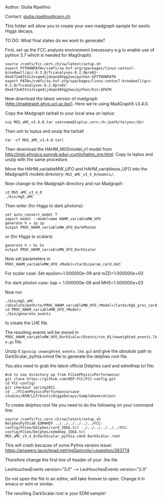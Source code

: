 Author: Giulia Ripellino

Contact: giulia.ripellino@cern.ch

This folder will allow you to create your own madgraph sample for exotic Higgs decays.

TO DO: What final states do we want to generate?

First, set up the FCC analysis environment (necessary e.g to enable use of python 3.7 which is needed for MagGraph):
```
source /cvmfs/fcc.cern.ch/sw/latest/setup.sh
export PYTHONPATH=/cvmfs/sw.hsf.org/spackages/linux-centos7-broadwell/gcc-8.3.0/fccanalyses-0.2.0pre02-6kok72w65toi2vvgedijdoqnd4hgg2wu/python:$PYTHONPATH
export PATH=/cvmfs/sw.hsf.org/spackages/linux-centos7-broadwell/gcc-8.3.0/fccanalyses-0.2.0pre02-6kok72w65toi2vvgedijdoqnd4hgg2wu/python/bin:$PATH
```

Now download the latest version of madgraph (http://madgraph.phys.ucl.ac.be/). Here we're using MadGraph5 v3.4.0. 

Copy the Madgraph tarball to your local area on lxplus:

```
scp MG5_aMC_v3.4.0.tar username@lxplus.cern.ch:/path/to/your/dir
```

Then ssh to lxplus and unzip the tarball 
```
tar -xf MG5_aMC_v3.4.0.tar)
```

Then download the HAHM_MG5model_v1 model from http://insti.physics.sunysb.edu/~curtin/hahm_mg.html. Copy to lxplus and unzip with the same procedure.

Move the HAHM_variableMW_UFO and HAHM_variablesw_UFO into the Madgraph5 models directory: `MG5_aMC_v3_4_0/models/`.

Now change to the Madgraph directory and run Madgraph:
```
cd MG5_aMC_v3_4_0
./bin/mg5_aMC
```

Then enter (for Higgs to dark photons):
```
set auto_convert_model T
import model --modelname HAHM_variableMW_UFO
generate h > zp zp 
output PROC_HAHM_variableMW_UFO_DarkPhoton
```

or (for Higgs to scalars)
```
generate h > hs hs 
output PROC_HAHM_variableMW_UFO_DarkScalar
```

Now set parameters in `PROC_HAHM_variableMW_UFO_<Model>/Cards/param_card.dat`:

For scalar case: Set epsilon=1.000000e-09 and mZD=1.000000e+03

For dark photon case: kap = 1.000000e-09 and MHS=1.000000e+03 

Now run
```
./bin/mg5_aMC /absolute/path/to/PROC_HAHM_variableMW_UFO_<Model>/Cards/mg5_proc_card.dat
cd PROC_HAHM_variableMW_UFO_<Model>
./bin/generate_events
```
to create the LHE file.


The resulting events will be stored in `PROC_HAHM_variableMW_UFO_DarkScalar/Events/run_01/unweighted_events.lhe.gz` file.

Unzip it (`gunzip unweighted_events.lhe.gz`) and give the *absolute* path to DarkScalar_pythia.cmnd file to generate the delphes root file.



You also need to grab the latest official Delphes card and edm4hep tcl file:
```
#cd to one directory up from FCCeePhysicsPerformance/
git clone https://github.com/HEP-FCC/FCC-config.git
cd FCC-config/
git checkout spring2021
cd ../FCCeePhysicsPerformance/case-studies/BSM/LLP/ExoticHiggsDecays/SampleGeneration/
```

To create delphes root file you need to do the following on your command line:

```
source /cvmfs/fcc.cern.ch/sw/latest/setup.sh
DelphesPythia8_EDM4HEP ../../../../../../FCC-config/FCCee/Delphes/card_IDEA.tcl ../../../../../../FCC-config/FCCee/Delphes/edm4hep_IDEA.tcl MG5_aMC_v3_4_0/DarkScalar_pythia.cmnd DarkScalar.root
```

This will crash because of some Pythia version issue: https://answers.launchpad.net/mg5amcnlo/+question/263774

Therefore change the first line of header of your .lhe file

LesHouchesEvents version=“3.0” —> LesHouchesEvents version=“2.0”

Do not open the file in an editor, will take forever to open. Change it in emacs or wim or similar.

The resulting DarkScalar.root is your EDM sample!

